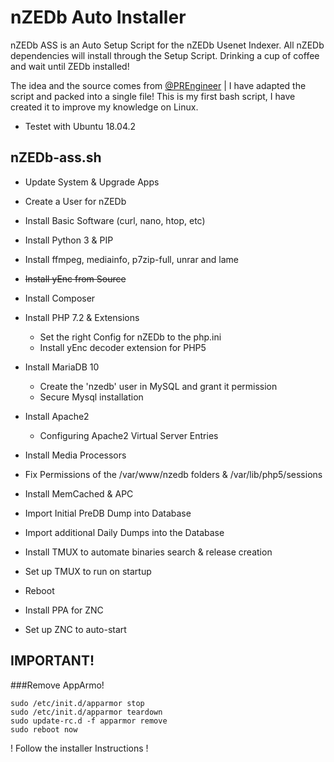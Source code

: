 # nZEDb Auto Installer
nZEDb ASS is an Auto Setup Script for the nZEDb Usenet Indexer. All nZEDb dependencies will install through the Setup Script.
Drinking a cup of coffee and wait until ZEDb installed!

The idea and the source comes from [@PREngineer](https://github.com/PREngineer) | I have adapted the script and packed into a single file! This is my first bash script, I have created it to improve my knowledge on Linux.

* Testet with Ubuntu 18.04.2

## nZEDb-ass.sh

* Update System & Upgrade Apps
* Create a User for nZEDb
* Install Basic Software (curl, nano, htop, etc)
* Install Python 3 & PIP
* Install ffmpeg, mediainfo, p7zip-full, unrar and lame
* ~~Install yEnc from Source~~
* Install Composer
* Install PHP 7.2 & Extensions
  * Set the right Config for nZEDb to the php.ini
  * Install yEnc decoder extension for PHP5
* Install MariaDB 10
  * Create the 'nzedb' user in MySQL and grant it permission
  * Secure Mysql installation
* Install Apache2
  * Configuring Apache2 Virtual Server Entries
* Install Media Processors
* Fix Permissions of the /var/www/nzedb folders & /var/lib/php5/sessions
* Install MemCached & APC
* Import Initial PreDB Dump into Database
* Import additional Daily Dumps into the Database
* Install TMUX to automate binaries search & release creation
* Set up TMUX to run on startup
* Reboot


* Install PPA for ZNC
* Set up ZNC to auto-start

## IMPORTANT!

###Remove AppArmo!
```
sudo /etc/init.d/apparmor stop
sudo /etc/init.d/apparmor teardown
sudo update-rc.d -f apparmor remove
sudo reboot now
```

! Follow the installer Instructions !
